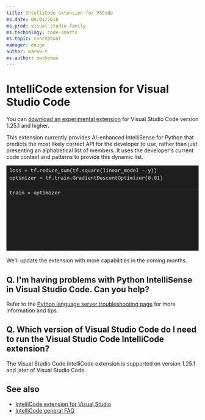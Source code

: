 ```yaml
---
title: IntelliCode extension for VSCode
ms.date: 08/01/2018
ms.prod: visual-studio-family
ms.technology: code-smarts
ms.topic: conceptual
manager: douge
author: markw-t
ms.author: mwthomas
---
```

# IntelliCode extension for Visual Studio Code

You can [download an experimental extension](https://go.microsoft.com/fwlink/?linkid=2006060) for Visual Studio Code version 1.25.1 and higher.

This extension currently provides AI-enhanced IntelliSense for Python that predicts the most likely correct API for the developer to use, rather than just presenting an alphabetical list of members. It uses the developer's current code context and patterns to provide this dynamic list.

![IntelliCode for Python in Visual Studio Code](media/python-intellicode.gif)

We'll update the extension with more capabilities in the coming months.

## Q. <a name="whynopyintellisense"/> I'm having problems with Python IntelliSense in Visual Studio Code. Can you help?

Refer to the [Python language server troubleshooting page](https://github.com/Microsoft/vscode-python/issues/2177) for more information and tips.

## Q. Which version of Visual Studio Code do I need to run the Visual Studio Code IntelliCode extension?

The Visual Studio Code IntelliCode extension is supported on version 1.25.1 and later of Visual Studio Code.

## See also

- [IntelliCode extension for Visual Studio](intellicode-visual-studio.md)
- [IntelliCode general FAQ](faq.md)